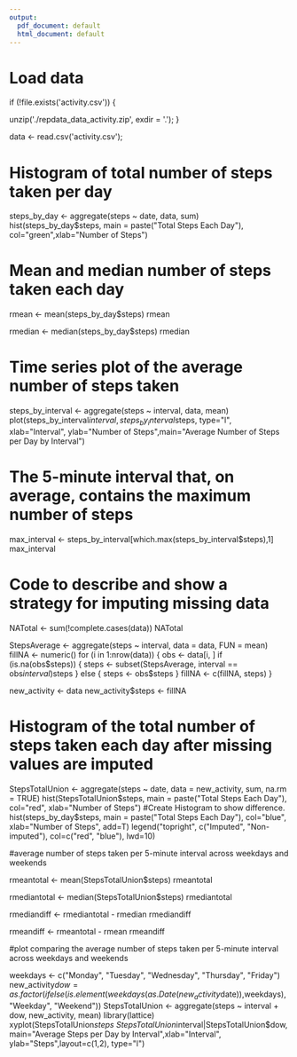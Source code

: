 ```yaml
---
output:
  pdf_document: default
  html_document: default
---
```

# Load data

if (!file.exists('activity.csv')) {
  
  unzip('./repdata_data_activity.zip', exdir = '.');
}

data <- read.csv('activity.csv');

# Histogram of total number of steps taken per day
steps_by_day <- aggregate(steps ~ date, data, sum)
hist(steps_by_day$steps, main = paste("Total Steps Each Day"), col="green",xlab="Number of Steps")

# Mean and median number of steps taken each day
rmean <- mean(steps_by_day$steps)
rmean

rmedian <- median(steps_by_day$steps)
rmedian

# Time series plot of the average number of steps taken

steps_by_interval <- aggregate(steps ~ interval, data, mean)
plot(steps_by_interval$interval,steps_by_interval$steps, type="l", xlab="Interval", ylab="Number of Steps",main="Average Number of Steps per Day by Interval")

# The 5-minute interval that, on average, contains the maximum number of steps

max_interval <- steps_by_interval[which.max(steps_by_interval$steps),1]
max_interval

# Code to describe and show a strategy for imputing missing data

NATotal <- sum(!complete.cases(data))
NATotal

StepsAverage <- aggregate(steps ~ interval, data = data, FUN = mean)
fillNA <- numeric()
for (i in 1:nrow(data)) {
  obs <- data[i, ]
  if (is.na(obs$steps)) {
    steps <- subset(StepsAverage, interval == obs$interval)$steps
  } else {
    steps <- obs$steps
  }
  fillNA <- c(fillNA, steps)
}

new_activity <- data
new_activity$steps <- fillNA

# Histogram of the total number of steps taken each day after missing values are imputed

StepsTotalUnion <- aggregate(steps ~ date, data = new_activity, sum, na.rm = TRUE)
hist(StepsTotalUnion$steps, main = paste("Total Steps Each Day"), col="red", xlab="Number of Steps")
#Create Histogram to show difference. 
hist(steps_by_day$steps, main = paste("Total Steps Each Day"), col="blue", xlab="Number of Steps", add=T)
legend("topright", c("Imputed", "Non-imputed"), col=c("red", "blue"), lwd=10)

#average number of steps taken per 5-minute interval across weekdays and weekends

rmeantotal <- mean(StepsTotalUnion$steps)
rmeantotal

rmediantotal <- median(StepsTotalUnion$steps)
rmediantotal

rmediandiff <- rmediantotal - rmedian
rmediandiff

rmeandiff <- rmeantotal - rmean
rmeandiff

#plot comparing the average number of steps taken per 5-minute interval across weekdays and weekends

weekdays <- c("Monday", "Tuesday", "Wednesday", "Thursday", 
             "Friday")
new_activity$dow = as.factor(ifelse(is.element(weekdays(as.Date(new_activity$date)),weekdays), "Weekday", "Weekend"))
StepsTotalUnion <- aggregate(steps ~ interval + dow, new_activity, mean)
library(lattice)
xyplot(StepsTotalUnion$steps ~ StepsTotalUnion$interval|StepsTotalUnion$dow, main="Average Steps per Day by Interval",xlab="Interval", ylab="Steps",layout=c(1,2), type="l")

